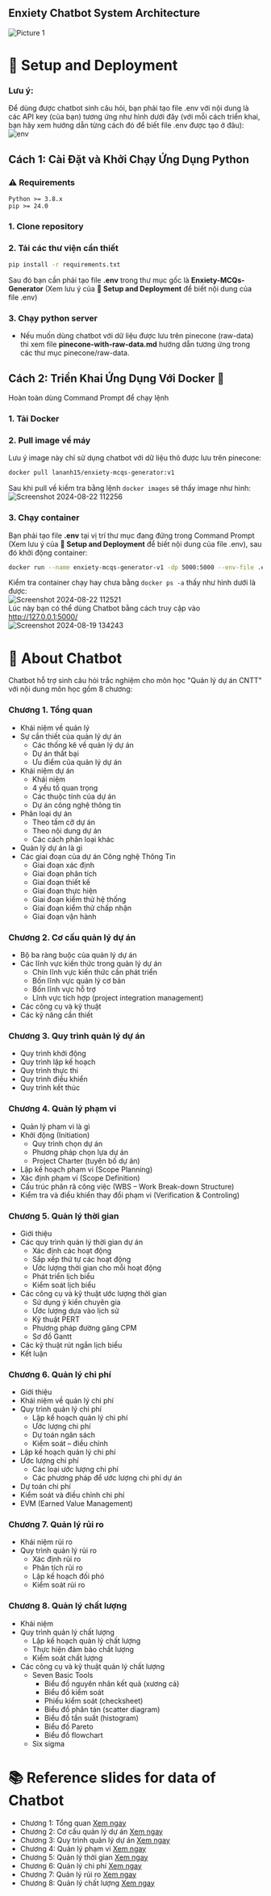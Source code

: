 ## Enxiety Chatbot System Architecture
![Picture 1](https://github.com/user-attachments/assets/13ef7ded-b9e4-43fd-a2cc-90eed8131e0b)

# 🚀 Setup and Deployment
### Lưu ý: 
Để dùng được chatbot sinh câu hỏi, bạn phải tạo file .env với nội dung là các API key (của bạn) tương ứng như hình dưới đây (với mỗi cách triển khai, bạn hãy xem hướng dẫn từng cách đó để biết file .env được tạo ở đâu):  
![env](https://github.com/user-attachments/assets/2ca66518-8d6e-40bb-8289-c6d68a5af2ab)  

## Cách 1: Cài Đặt và Khởi Chạy Ứng Dụng Python
### ⚠️ Requirements
    Python >= 3.8.x
    pip >= 24.0
### 1. Clone repository
### 2. Tải các thư viện cần thiết  
```bash
pip install -r requirements.txt
```
Sau đó bạn cần phải tạo file **.env** trong thư mục gốc là **Enxiety-MCQs-Generator** (Xem lưu ý của **🚀 Setup and Deployment** để biết nội dung của file .env)  
### 3. Chạy python server
  - Nếu muốn dùng chatbot với dữ liệu được lưu trên pinecone (raw-data) thì xem file **pinecone-with-raw-data.md** hướng dẫn tương ứng trong các thư mục pinecone/raw-data.

## Cách 2: Triển Khai Ứng Dụng Với Docker 🐳
Hoàn toàn dùng Command Prompt để chạy lệnh  
### 1. Tải Docker  
### 2. Pull image về máy  
Lưu ý image này chỉ sử dụng chatbot với dữ liệu thô được lưu trên pinecone:
```bash
docker pull lananh15/enxiety-mcqs-generator:v1
```
Sau khi pull về kiểm tra bằng lệnh `docker images` sẽ thấy image như hình:  
![Screenshot 2024-08-22 112256](https://github.com/user-attachments/assets/e80d5209-9ee4-4640-a1db-47f548519ca4)  
### 3. Chạy container  
Bạn phải tạo file **.env** tại vị trí thư mục đang đứng trong Command Prompt (Xem lưu ý của **🚀 Setup and Deployment** để biết nội dung của file .env), sau đó khởi động container:  
```bash
docker run --name enxiety-mcqs-generator-v1 -dp 5000:5000 --env-file .env lananh15/enxiety-mcqs-generator:v1
```
Kiểm tra container chạy hay chưa bằng `docker ps -a` thấy như hình dưới là được:  
![Screenshot 2024-08-22 112521](https://github.com/user-attachments/assets/6f43df15-68b5-4ea7-8eeb-f06f4218c82d)  
Lúc này bạn có thể dùng Chatbot bằng cách truy cập vào http://127.0.0.1:5000/  
![Screenshot 2024-08-19 134243](https://github.com/user-attachments/assets/f11f2571-6abf-4659-902c-1fbacd3db42a)  

# 📝 About Chatbot
Chatbot hỗ trợ sinh câu hỏi trắc nghiệm cho môn học "Quản lý dự án CNTT" với nội dung môn học gồm 8 chương:  
### Chương 1. Tổng quan
- Khái niệm về quản lý
- Sự cần thiết của quản lý dự án
  - Các thống kê về quản lý dự án
  - Dự án thất bại
  - Ưu điểm của quản lý dự án
- Khái niệm dự án
  - Khái niệm
  - 4 yếu tố quan trọng
  - Các thuộc tính của dự án
  - Dự án công nghệ thông tin
- Phân loại dự án
  - Theo tầm cỡ dự án
  - Theo nội dung dự án
  - Các cách phân loại khác
- Quản lý dự án là gì
- Các giai đoạn của dự án Công nghệ Thông Tin
  - Giai đoạn xác định
  - Giai đoạn phân tích
  - Giai đoạn thiết kế
  - Giai đoạn thực hiện
  - Giai đoạn kiểm thử hệ thống
  - Giai đoạn kiểm thử chấp nhận
  - Giai đoạn vận hành  

### Chương 2. Cơ cấu quản lý dự án
- Bộ ba ràng buộc của quản lý dự án
- Các lĩnh vực kiến thức trong quản lý dự án
  - Chín lĩnh vực kiến thức cần phát triển
  - Bốn lĩnh vực quản lý cơ bản
  - Bốn lĩnh vực hỗ trợ
  - Lĩnh vực tích hợp (project integration management)
- Các công cụ và kỹ thuật
- Các kỹ năng cần thiết  

### Chương 3. Quy trình quản lý dự án
- Quy trình khởi động
- Quy trình lập kế hoạch
- Quy trình thực thi
- Quy trình điều khiển
- Quy trình kết thúc  

### Chương 4. Quản lý phạm vi
- Quản lý phạm vi là gì
- Khởi động (Initiation)
  - Quy trình chọn dự án
  - Phương pháp chọn lựa dự án
  - Project Charter (tuyên bố dự án)
- Lập kế hoạch phạm vi (Scope Planning)
- Xác định phạm vi (Scope Definition)
- Cấu trúc phân rã công việc (WBS – Work Break-down Structure)
- Kiểm tra và điều khiển thay đổi phạm vi (Verification & Controling)  

### Chương 5. Quản lý thời gian
- Giới thiệu
- Các quy trình quản lý thời gian dự án
  - Xác định các hoạt động
  - Sắp xếp thứ tự các hoạt động
  - Ước lượng thời gian cho mỗi hoạt động
  - Phát triển lịch biểu
  - Kiểm soát lịch biểu
- Các công cụ và kỹ thuật ước lượng thời gian
  - Sử dụng ý kiến chuyên gia
  - Ước lượng dựa vào lịch sử
  - Kỹ thuật PERT
  - Phương pháp đường găng CPM
  - Sơ đồ Gantt
- Các kỹ thuật rút ngắn lịch biểu
- Kết luận  

### Chương 6. Quản lý chi phí
- Giới thiệu
- Khái niệm về quản lý chi phí
- Quy trình quản lý chi phí
  - Lập kế hoạch quản lý chi phí
  - Ước lượng chi phí
  - Dự toán ngân sách
  - Kiểm soát – điều chỉnh
- Lập kế hoạch quản lý chi phí
- Ước lượng chi phí
  - Các loại ước lượng chi phí
  - Các phương pháp để ước lượng chi phí dự án
- Dự toán chi phí
- Kiểm soát và điều chỉnh chi phí
- EVM (Earned Value Management)  

### Chương 7. Quản lý rủi ro
- Khái niệm rủi ro
- Quy trình quản lý rủi ro
  - Xác định rủi ro
  - Phân tích rủi ro
  - Lập kế hoạch đối phó
  - Kiểm soát rủi ro  

### Chương 8. Quản lý chất lượng
- Khái niệm
- Quy trình quản lý chất lượng
  - Lập kế hoạch quản lý chất lượng
  - Thực hiện đảm bảo chất lượng
  - Kiểm soát chất lượng
- Các công cụ và kỹ thuật quản lý chất lượng
  - Seven Basic Tools
    - Biểu đồ nguyên nhân kết quả (xương cá)
    - Biểu đồ kiểm soát
    - Phiếu kiểm soát (checksheet)
    - Biểu đồ phân tán (scatter diagram)
    - Biểu đồ tần suất (histogram)
    - Biểu đồ Pareto
    - Biểu đồ flowchart
  - Six sigma

# 📚 Reference slides for data of Chatbot
- Chương 1: Tổng quan [Xem ngay](https://drive.google.com/file/d/1x39z2P05V_opGRKuhmcYlv2zew-2gUtS/view?usp=sharing)
- Chương 2: Cơ cấu quản lý dự án [Xem ngay](https://drive.google.com/file/d/1o7wxjtSfLGtvvh-bRjNnUZ1JT-MlosY6/view?usp=sharing)
- Chương 3: Quy trình quản lý dự án [Xem ngay](https://drive.google.com/file/d/1drsYxju-NwqXVlf4XyXVHedbBuzqzP60/view?usp=sharing)
- Chương 4: Quản lý phạm vi [Xem ngay](https://drive.google.com/file/d/1Ypes5nAxphjN5pBAkQeR2avmTQV7gJ7E/view?usp=sharing)
- Chương 5: Quản lý thời gian [Xem ngay](https://drive.google.com/file/d/1Tf-mpLD4ip2DFYSa2LRH9FbWnSlqz1En/view?usp=sharing)
- Chương 6: Quản lý chi phí [Xem ngay](https://drive.google.com/file/d/1VopOg0HCD7AdKZmDbx8zBfavMQS2wiz5/view?usp=sharing)
- Chương 7: Quản lý rủi ro [Xem ngay](https://drive.google.com/file/d/1W5Twm2s6YMXDFOmwsmGRuNfN2WiMgmEx/view?usp=sharing)
- Chương 8: Quản lý chất lượng [Xem ngay](https://drive.google.com/file/d/1ikRiCLtJw6jyP2yAuLoUO1Jo58Iq6TA5/view?usp=sharing)

